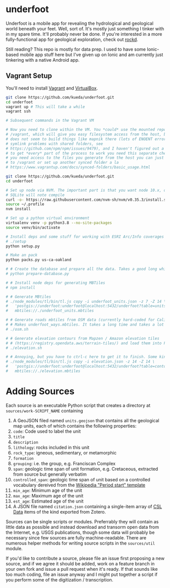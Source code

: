 # underfoot
Underfoot is a mobile app for revealing the hydrological and geological world beneath your feet. Well, sort of. It's mostly just something I tinker with in my spare time. It'll probably never be done. If you're interested in a more fully-functional app for geological exploration, check out [rockd](https://rockd.org).

Still reading? This repo is mostly for data prep. I used to have some Ionic-based mobile app stuff here but I've given up on Ionic and am currently just tinkering with a native Android app.

## Vagrant Setup
You'll need to install [Vagrant](https://www.vagrantup.com/) and [VirtualBox](https://www.virtualbox.org/).
```bash
git clone https://github.com/kueda/underfoot.git
cd underfoot
vagrant up # This will take a while
vagrant ssh

# Subsequent commands in the Vagrant VM

# Now you need to clone within the VM. You *could* use the mounted repo at
# /vagrant, which will give you easy filesystem access from the host, but npm
# does not seem to build things like mapnik there (lots of ENOENT errors due to
# symlink problems with shared folders, see
# https://github.com/npm/npm/issues/9479), and I haven't figured out a fix, so
# to get *every* part of the process to work you need this separate checkout. If
# you need access to the files you generate from the host you can just move them
# to /vagrant or set up another synced folder a la
# https://www.vagrantup.com/docs/synced-folders/basic_usage.html

git clone https://github.com/kueda/underfoot.git
cd underfoot

# Set up node via NVM. The important part is that you want node 10.x, otherwise
# SQLite will note compile
curl -o- https://raw.githubusercontent.com/nvm-sh/nvm/v0.35.3/install.sh | bash
source ~/.profile
nvm install

# Set up a python virtual environment
virtualenv venv -p python3.8 --no-site-packages
source venv/bin/activate

# Install deps and some stuff for working with ESRI Arc/Info coverages
# ./setup
python setup.py

# Make an pack
python packs.py us-ca-oakland

# # Create the database and prepare all the data. Takes a good long while.
# python prepare-database.py

# # Install node deps for generating MBTiles
# npm install

# # Generate MBtiles
# ./node_modules/tl/bin/tl.js copy -i underfoot_units.json -z 7 -Z 14 \
#   'postgis://underfoot:underfoot@localhost:5432/underfoot?table=units' \
#   mbtiles://./underfoot_units.mbtiles

# # Generate roads mbtiles from OSM data (currently hard-coded for California)
# # Makes underfoot_ways.mbtiles. It takes a long time and takes a lot of disk.
# ./osm.sh

# # Generate elevation contours from Mapzen / Amazon elevation tiles
# # (https://registry.opendata.aws/terrain-tiles/) and load them into PostGIS
# ./elevation.sh

# # Annoying, but you have to ctrl-c here to get it to finish. Some kind of bug in tl.
# ./node_modules/tl/bin/tl.js copy -i elevation.json -z 14 -Z 14 \
#   'postgis://underfoot:underfoot@localhost:5432/underfoot?table=contours12' \
#   mbtiles://./elevation.mbtiles
```

# Adding Sources

Each source is an executable Python script that creates a directory at `sources/work-SCRIPT_NAME` containing

1. A GeoJSON filed named `units.geojson` that contains all the geological map units, each of which contains the following properties:
  1. `code`: Code used to label the unit
  1. `title`
  1. `description`
  1. `lithology`: rocks included in this unit
  1. `rock_type`: igneous, sedimentary, or metamorphic
  1. `formation`
  1. `grouping`: i.e. the group, e.g. Franciscan Complex 
  1. `span`: geologic time span of unit formation, e.g. Cretaceous, extracted from source but generally verbatim
  1. `controlled_span`: geologic time span of unit based on a controlled vocabulary dereived from the [Wikipedia "Period start" template](https://en.wikipedia.org/w/index.php?title=Template:Period_start&action=edit)
  1. `min_age`: Minimum age of the unit
  1. `max_age`: Maximum age of the unit
  1. `est_age`: Estimated age of the unit
1. A JSON file named `citation.json` containing a single-item array of [CSL Data](https://github.com/citation-style-language/schema/blob/master/csl-data.json) items of the kind exported from Zotero.

Sources can be single scripts or modules. Preferrably they will contain as little data as possible and instead download and transorm open data from the Internet, e.g. USGS publications, though some data will probably be necessary since few sources are fully machine-readable. There are numerous helper methods for writing source scripts in the `sources/util` module.

If you'd like to contribute a source, please file an issue first proposing a new source, and if we agree it should be added, work on a feature branch in your own fork and issue a pull request when it's ready. If that sounds like too much coding, file an issue anyway and I might put together a script if you perform some of the digitization / transcription.
